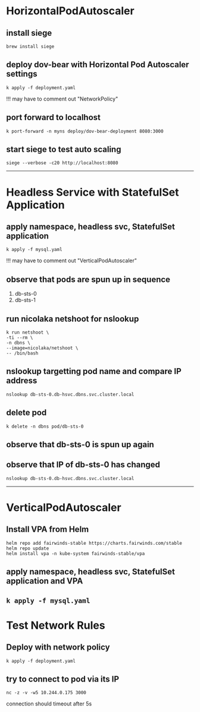 # HorizontalPodAutoscaler

## install siege
`brew install siege`

## deploy dov-bear with Horizontal Pod Autoscaler settings
`k apply -f deployment.yaml`

!!! may have to comment out "NetworkPolicy"

## port forward to localhost
`k port-forward -n myns deploy/dov-bear-deployment 8080:3000`

## start siege to test auto scaling
`siege --verbose -c20 http://localhost:8080`

---
# Headless Service with StatefulSet Application

## apply namespace, headless svc, StatefulSet application
`k apply -f mysql.yaml`

!!! may have to comment out "VerticalPodAutoscaler"

## observe that pods are spun up in sequence 
1. db-sts-0
2. db-sts-1

## run nicolaka netshoot for nslookup
```
k run netshoot \
-ti --rm \
-n dbns \
--image=nicolaka/netshoot \
-- /bin/bash
```

## nslookup targetting pod name and compare IP address
`nslookup db-sts-0.db-hsvc.dbns.svc.cluster.local`

## delete pod
`k delete -n dbns pod/db-sts-0`

## observe that db-sts-0 is spun up again

## observe that IP of db-sts-0 has changed 
`nslookup db-sts-0.db-hsvc.dbns.svc.cluster.local`

---
# VerticalPodAutoscaler

## Install VPA from Helm
```
helm repo add fairwinds-stable https://charts.fairwinds.com/stable
helm repo update
helm install vpa -n kube-system fairwinds-stable/vpa
```

## apply namespace, headless svc, StatefulSet application and VPA
`k apply -f mysql.yaml`
---
# Test Network Rules

## Deploy with network policy
`k apply -f deployment.yaml`

## try to connect to pod via its IP
`nc -z -v -w5 10.244.0.175 3000`

connection should timeout after 5s